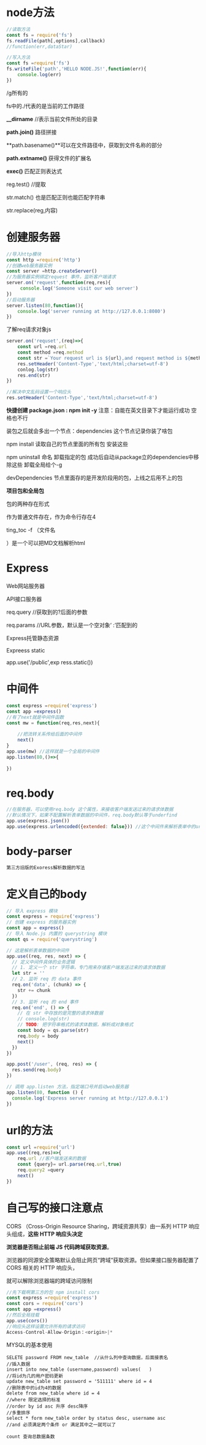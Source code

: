 # node方法

````js
//读取方法
const fs = require('fs')
fs.readFile(path[,options],callback)
//function(err,dataStar)

//写入方法
const fs =require('fs')
fs.writeFile('path','HELLO NODE.JS!',function(err){
    console.log(err)
})
````

/g所有的

fs中的./代表的是当前的工作路径

**__dirname** //表示当前文件所处的目录

**path.join()** 路径拼接

**path.basename()**可以在文件路径中，获取到文件名称的部分

**path.extname()** 获得文件的扩展名

**exec()**   匹配正则表达式

reg.test() //提取

str.match() 也是匹配正则也能匹配字符串

str.replace(reg,内容)

# 创建服务器

````js
//导入http模块
const http =require('http')
//创建web服务器实例
const server =http.createServer()
//为服务器实例绑定request 事件，监听客户端请求
server.on('request',function(req,res){
     console.log('Someone visit our web server')
})
//启动服务器
server.listen(80,function(){
    console.log('server running at http://127.0.0.1:8080')
})
````

了解req请求对象js

````js
server.on('requset',(req)=>{
    const url =req.url
    const method =req.method
    const str =`Your request url is ${url},and request method is ${method}`
    res.setHeader('Content-Type','text/html;charset=utf-8')
    conlog.log(str)
    res.end(str)
})

//解决中文乱码设置一个响应头
res.setHeader('Content-Type','text/html;charset=utf-8')
````

**快捷创建 package.json : npm init -y**  注意：自能在英文目录下才能运行成功 空格也不行

装包之后就会多出一个节点：dependencies  这个节点记录你装了啥包

npm install 读取自己的节点里面的所有包 安装这些

npm uninstall 命名 卸载指定的包  成功后自动从package立的dependencies中移除这些  卸载全局给个-g

devDependencies 节点里面存的是开发阶段用的包，上线之后用不上的包

**项目包和全局包**

包的两种存在形式

作为普通文件存在，作为命令行存在4

ting_toc -f （文件名

）是一个可以把MD文档解析html

# Express

Web网站服务器

API接口服务器

req.query  //获取到的?后面的参数

req.params //URL参数，默认是一个空对象‘ :’匹配到的



Express托管静态资源

Expreess static

app.use('/public',exp ress.static())

# 中间件

````js
const express =require('express')
const app =express()
//有了next就是中间件函数
const mw = function(req,res,next){
    
    //把流转关系传给后面的中间件
    next()
}
app.use(mw) //这样就是一个全局的中间件
app.listen(80,()=>{
    
})
````

# req.body

````js
//在服务器，可以使用req.body 这个属性，来接收客户端发送过来的请求体数据
//默认情况下，如果不配置解析表单数据的中间件，req.body默认等于underfind
app.use(express.json())
app.use(express.urlencoded({extended: false})) //这个中间件来解析表单中的url-encoded
````

# body-parser

````js
第三方旧版的Exoress解析数据的写法
````

# 定义自己的body

````js
// 导入 express 模块
const express = require('express')
// 创建 express 的服务器实例
const app = express()
// 导入 Node.js 内置的 querystring 模块
const qs = require('querystring')

// 这是解析表单数据的中间件
app.use((req, res, next) => {
  // 定义中间件具体的业务逻辑
  // 1. 定义一个 str 字符串，专门用来存储客户端发送过来的请求体数据
  let str = ''
  // 2. 监听 req 的 data 事件
  req.on('data', (chunk) => {
    str += chunk
  })
  // 3. 监听 req 的 end 事件
  req.on('end', () => {
    // 在 str 中存放的是完整的请求体数据
    // console.log(str)
    // TODO: 把字符串格式的请求体数据，解析成对象格式
    const body = qs.parse(str)
    req.body = body
    next()
  })
})

app.post('/user', (req, res) => {
  res.send(req.body)
})

// 调用 app.listen 方法，指定端口号并启动web服务器
app.listen(80, function () {
  console.log('Express server running at http://127.0.0.1')
})

````

# url的方法

````js
const url =require('url')
app.use((req,res)=>{
    req.url //客户端发送来的数据
    const {query}= url.parse(req.url,true)
    req.query2 =query
    next()
})
````



# 自己写的接口注意点

CORS （Cross-Origin Resource Sharing，跨域资源共享）由一系列 HTTP 响应头组成，**这些 HTTP 响应头决定** 

**浏览器是否阻止前端 JS 代码跨域获取资源**。 

浏览器的同源安全策略默认会阻止网页“跨域”获取资源。但如果接口服务器配置了 CORS 相关的 HTTP 响应头， 

就可以解除浏览器端的跨域访问限制

````js
//先下载啊第三方的包 npm install cors 
const express =require('express')
const cors = require('cors')
const app =express()
//然后全局挂载
app.use(cors())
//响应头这样设置允许所有的请求访问
Access-Control-Allow-Origin：<origin>|*
````

MYSQL的基本使用

````mysql
SELETE password FROM new_table  //从什么列中查询数据，后面接表名
//插入数据
insert into new_table (username,password) values(	)
//将id为几的用户密码更新
update new_table set password = '511111' where id = 4
//删除表中的id为4的数据
delete from new_table where id = 4
//where 限定选择的标准
//order by id asc 升序 desc降序
//多重排序
select * form new_table order by status desc, username asc
//and 必须满足两个条件 or 满足其中之一就可以了

count 查询总数据条数 

````

